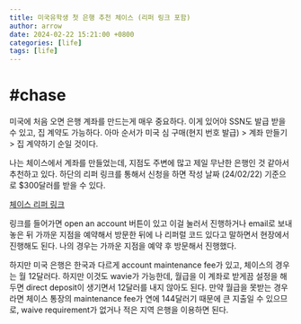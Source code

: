 ```yaml
---
title: 미국유학생 첫 은행 추천 체이스 (리퍼 링크 포함)
author: arrow
date: 2024-02-22 15:21:00 +0800
categories: [life]
tags: [life]
---
```


# #chase

미국에 처음 오면 은행 계좌를 만드는게 매우 중요하다. 이게 있어야 SSN도 발급 받을 수 있고, 집 계약도 가능하다. 아마 순서가 미국 심 구매(현지 번호 발급) > 계좌 만들기 > 집 계약하기 순일 것이다.

나는 체이스에서 계좌를 만들었는데, 지점도 주변에 많고 제일 무난한 은행인 것 같아서 추천하고 있다. 하단의 리퍼 링크를 통해서 신청을 하면 작성 날짜 (24/02/22) 기준으로 $300달러를 받을 수 있다.

[체이스 리퍼 링크](https://accounts.chase.com/raf/share/3063865952)

링크를 들어가면 open an account 버튼이 있고 이걸 눌러서 진행하거나 email로 보내놓은 뒤 가까운 지점을 예약해서 방문한 뒤에 나 리퍼럴 코드 있다고 말하면서 현장에서 진행해도 된다. 나의 경우는 가까운 지점을 예약 후 방문해서 진행했다.

하지만 미국 은행은 한국과 다르게 account maintenance fee가 있고, 체이스의 경우는 월 12달러다. 하지만 이것도 wavie가 가능한데, 월급을 이 계좌로 받게끔 설정을 해두면 direct deposit이 생기면서 12달러를 내지 않아도 된다. 만약 월급을 못받는 경우라면 체이스 통장의 maintenance fee가 연에 144달러기 때문에 큰 지출일 수 있으므로, waive requirement가 없거나 적은 지역 은행을 이용하면 된다.
